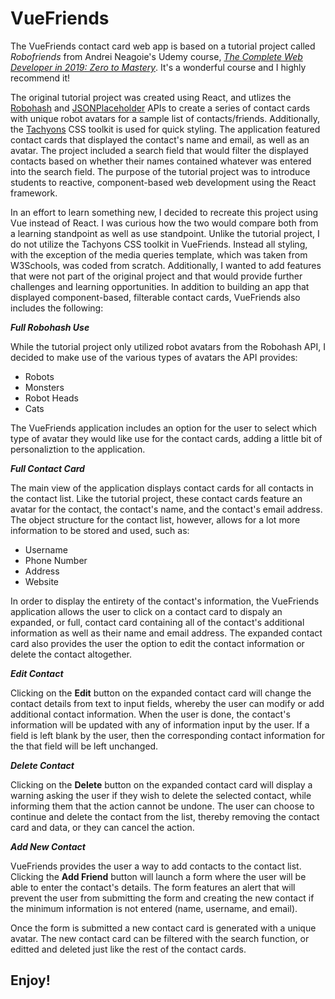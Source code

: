 # VueFriends

The VueFriends contact card web app is based on a tutorial project called _Robofriends_ from Andrei Neagoie's Udemy course, _[The Complete Web Developer in 2019: Zero to Mastery](https://www.udemy.com/the-complete-web-developer-zero-to-mastery/)_. It's a wonderful course and I highly recommend it!

The original tutorial project was created using React, and utlizes the [Robohash](https://robohash.org/) and [JSONPlaceholder](https://jsonplaceholder.typicode.com/) APIs to create a series of contact cards with unique robot avatars for a sample list of contacts/friends. Additionally, the [Tachyons](https://tachyons.io/) CSS toolkit is used for quick styling. The application featured contact cards that displayed the contact's name and email, as well as an avatar. The project included a search field that would filter the displayed contacts based on whether their names contained whatever was entered into the search field. The purpose of the tutorial project was to introduce students to reactive, component-based web development using the React framework.

In an effort to learn something new, I decided to recreate this project using Vue instead of React. I was curious how the two would compare both from a learning standpoint as well as use standpoint. Unlike the tutorial project, I do not utilize the Tachyons CSS toolkit in VueFriends. Instead all styling, with the exception of the media queries template, which was taken from W3Schools, was coded from scratch. Additionally, I wanted to add features that were not part of the original project and that would provide further challenges and learning opportunities. In addition to building an app that displayed component-based, filterable contact cards, VueFriends also includes the following:

_**Full Robohash Use**_

While the tutorial project only utilized robot avatars from the Robohash API, I decided to make use of the various types of avatars the API provides:

- Robots
- Monsters
- Robot Heads
- Cats

The VueFriends application includes an option for the user to select which type of avatar they would like use for the contact cards, adding a little bit of personaliztion to the application.

_**Full Contact Card**_

The main view of the application displays contact cards for all contacts in the contact list. Like the tutorial project, these contact cards feature an avatar for the contact, the contact's name, and the contact's email address. The object structure for the contact list, however, allows for a lot more information to be stored and used, such as:

- Username
- Phone Number
- Address
- Website

In order to display the entirety of the contact's information, the VueFriends application allows the user to click on a contact card to dispaly an expanded, or full, contact card containing all of the contact's additional information as well as their name and email address. The expanded contact card also provides the user the option to edit the contact information or delete the contact altogether.

_**Edit Contact**_

Clicking on the **Edit** button on the expanded contact card will change the contact details from text to input fields, whereby the user can modify or add additional contact information. When the user is done, the contact's information will be updated with any of information input by the user. If a field is left blank by the user, then the corresponding contact information for the that field will be left unchanged.

_**Delete Contact**_

Clicking on the **Delete** button on the expanded contact card will display a warning asking the user if they wish to delete the selected contact, while informing them that the action cannot be undone. The user can choose to continue and delete the contact from the list, thereby removing the contact card and data, or they can cancel the action.

_**Add New Contact**_

VueFriends provides the user a way to add contacts to the contact list. Clicking the **Add Friend** button will launch a form where the user will be able to enter the contact's details. The form features an alert that will prevent the user from submitting the form and creating the new contact if the minimum information is not entered (name, username, and email).

Once the form is submitted a new contact card is generated with a unique avatar. The new contact card can be filtered with the search function, or editted and deleted just like the rest of the contact cards.

## Enjoy!

